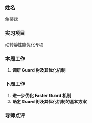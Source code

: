 ### 姓名

詹荣瑞

### 实习项目

动转静性能优化专项

### 本周工作

1. **调研 Guard 树及其优化机制**

### 下周工作

1. **进一步优化 Faster Guard 机制**
2. **确定 Guard 树及其优化机制的基本方案**

### 导师点评
